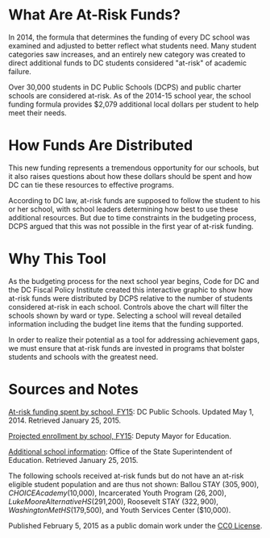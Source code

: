 # What Are At-Risk Funds?

In 2014, the formula that determines the funding of every DC school was examined and adjusted to better reflect what students need. Many student categories saw increases, and an entirely new category was created to direct additional funds to DC students considered "at-risk" of academic failure.

Over 30,000 students in DC Public Schools (DCPS) and public charter schools are considered at-risk. As of the 2014-15 school year, the school funding formula provides $2,079 additional local dollars per student to help meet their needs.

# How Funds Are Distributed

This new funding represents a tremendous opportunity for our schools, but it also raises questions about how these dollars should be spent and how DC can tie these resources to effective programs.

According to DC law, at-risk funds are supposed to follow the student to his or her school, with school leaders determining how best to use these additional resources. But due to time constraints in the budgeting process, DCPS argued that this was not possible in the first year of at-risk funding.

# Why This Tool

As the budgeting process for the next school year begins, Code for DC and the DC Fiscal Policy Institute created this interactive graphic to show how at-risk funds were distributed by DCPS relative to the number of students considered at-risk in each school. Controls above the chart will filter the schools shown by ward or type. Selecting a school will reveal detailed information including the budget line items that the funding supported.

In order to realize their potential as a tool for addressing achievement gaps, we must ensure that at-risk funds are invested in programs that bolster students and schools with the greatest need.

# Sources and Notes

[At-risk funding spent by school, FY15](http://dcps.dc.gov/DCPS/Files/downloads/ABOUT%20DCPS/Budget%20-%20Finance/FY15%20documents/FY15%20At%20Risk%20Funds%20Spend%20by%20School.pdf): DC Public Schools. Updated May 1, 2014. Retrieved January 25, 2015.

[Projected enrollment by school, FY15](https://raw.githubusercontent.com/cmgiven/at-risk/master/At%20risk_DCPS_FY15_Ext.xlsx): Deputy Mayor for Education.

[Additional school information](http://www.learndc.org/schoolprofiles): Office of the State Superintendent of Education. Retrieved January 25, 2015.

The following schools received at-risk funds but do not have an at-risk eligible student population and are thus not shown: Ballou STAY ($305,900), CHOICE Academy ($10,000), Incarcerated Youth Program ($26,200), Luke Moore Alternative HS ($291,200), Roosevelt STAY ($322,900), Washington Met HS ($179,500), and Youth Services Center ($10,000).

Published February 5, 2015 as a public domain work under the [CC0 License](http://creativecommons.org/publicdomain/zero/1.0/).
